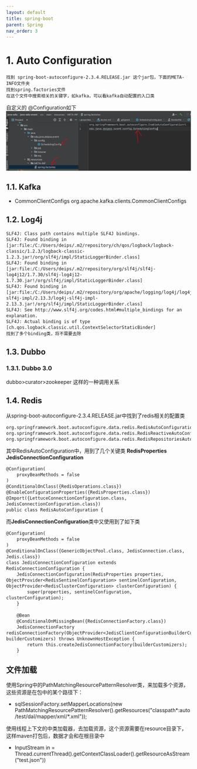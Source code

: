 ```yaml
---
layout: default
title: spring-boot
parent: Spring
nav_order: 3
---
```


# 1. Auto Configuration

```text
找到 spring-boot-autoconfigure-2.3.4.RELEASE.jar 这个jar包，下面的META-INFO文件夹
找到spring.factories文件
在这个文件中搜索相关的关键字，如kafka，可以看kafka自动配置的入口类
```
自定义的 @Configuration如下
![auto-config-meta-info.png](img%2Fauto-config-meta-info.png)

## 1.1. Kafka

- CommonClientConfigs org.apache.kafka.clients.CommonClientConfigs

## 1.2. Log4j

```text
SLF4J: Class path contains multiple SLF4J bindings.
SLF4J: Found binding in [jar:file:/C:/Users/deips/.m2/repository/ch/qos/logback/logback-classic/1.2.3/logback-classic-1.2.3.jar!/org/slf4j/impl/StaticLoggerBinder.class]
SLF4J: Found binding in [jar:file:/C:/Users/deips/.m2/repository/org/slf4j/slf4j-log4j12/1.7.30/slf4j-log4j12-1.7.30.jar!/org/slf4j/impl/StaticLoggerBinder.class]
SLF4J: Found binding in [jar:file:/C:/Users/deips/.m2/repository/org/apache/logging/log4j/log4j-slf4j-impl/2.13.3/log4j-slf4j-impl-2.13.3.jar!/org/slf4j/impl/StaticLoggerBinder.class]
SLF4J: See http://www.slf4j.org/codes.html#multiple_bindings for an explanation.
SLF4J: Actual binding is of type [ch.qos.logback.classic.util.ContextSelectorStaticBinder]
找到了多个binding类，将不需要去除
```

## 1.3. Dubbo

### 1.3.1. Dubbo 3.0

dubbo>curator>zookeeper
这样的一种调用关系


## 1.4. Redis

从spring-boot-autoconfigure-2.3.4.RELEASE.jar中找到了redis相关的配置类
```shell
org.springframework.boot.autoconfigure.data.redis.RedisAutoConfiguration,\
org.springframework.boot.autoconfigure.data.redis.RedisReactiveAutoConfiguration,\
org.springframework.boot.autoconfigure.data.redis.RedisRepositoriesAutoConfiguration,\
```
其中RedisAutoConfiguration中，用到了几个关键类  **RedisProperties** **JedisConnectionConfiguration**
```shell
@Configuration(
    proxyBeanMethods = false
)
@ConditionalOnClass({RedisOperations.class})
@EnableConfigurationProperties({RedisProperties.class})
@Import({LettuceConnectionConfiguration.class, JedisConnectionConfiguration.class})
public class RedisAutoConfiguration {
```

而**JedisConnectionConfiguration**类中又使用到了如下类
```shell
@Configuration(
    proxyBeanMethods = false
)
@ConditionalOnClass({GenericObjectPool.class, JedisConnection.class, Jedis.class})
class JedisConnectionConfiguration extends RedisConnectionConfiguration {
    JedisConnectionConfiguration(RedisProperties properties, ObjectProvider<RedisSentinelConfiguration> sentinelConfiguration, ObjectProvider<RedisClusterConfiguration> clusterConfiguration) {
        super(properties, sentinelConfiguration, clusterConfiguration);
    }

    @Bean
    @ConditionalOnMissingBean({RedisConnectionFactory.class})
    JedisConnectionFactory redisConnectionFactory(ObjectProvider<JedisClientConfigurationBuilderCustomizer> builderCustomizers) throws UnknownHostException {
        return this.createJedisConnectionFactory(builderCustomizers);
    }
```

## 文件加载
使用Spring中的PathMatchingResourcePatternResolver类，来加载多个资源，这些资源是在包中的某个路径下：
- sqlSessionFactory.setMapperLocations(new PathMatchingResourcePatternResolver().getResources("classpath*:auto/test/dal/mapper/xml/*.xml"));

使用线程上下文的中类加载器，去加载资源，这个资源需要在resource目录下，这样maven打包后，数据才会和在根目录中
- InputStream in = Thread.currentThread().getContextClassLoader().getResourceAsStream("test.json")) 